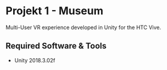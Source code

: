 # Projekt 1 - Museum

Multi-User VR experience developed in Unity for the HTC Vive.

## Required Software & Tools
+ Unity 2018.3.02f
